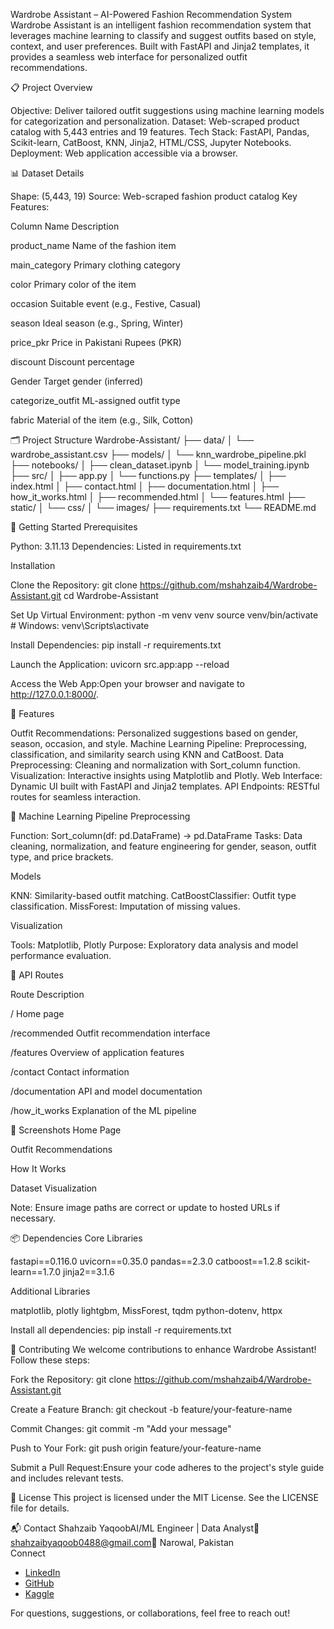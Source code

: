 Wardrobe Assistant – AI-Powered Fashion Recommendation System
Wardrobe Assistant is an intelligent fashion recommendation system that leverages machine learning to classify and suggest outfits based on style, context, and user preferences. Built with FastAPI and Jinja2 templates, it provides a seamless web interface for personalized outfit recommendations.

📋 Project Overview

Objective: Deliver tailored outfit suggestions using machine learning models for categorization and personalization.
Dataset: Web-scraped product catalog with 5,443 entries and 19 features.
Tech Stack: FastAPI, Pandas, Scikit-learn, CatBoost, KNN, Jinja2, HTML/CSS, Jupyter Notebooks.
Deployment: Web application accessible via a browser.


📊 Dataset Details

Shape: (5,443, 19)
Source: Web-scraped fashion product catalog
Key Features:


Column Name
Description



product_name
Name of the fashion item


main_category
Primary clothing category


color
Primary color of the item


occasion
Suitable event (e.g., Festive, Casual)


season
Ideal season (e.g., Spring, Winter)


price_pkr
Price in Pakistani Rupees (PKR)


discount
Discount percentage


Gender
Target gender (inferred)


categorize_outfit
ML-assigned outfit type


fabric
Material of the item (e.g., Silk, Cotton)





🗂 Project Structure
Wardrobe-Assistant/
├── data/
│   └── wardrobe_assistant.csv
├── models/
│   └── knn_wardrobe_pipeline.pkl
├── notebooks/
│   ├── clean_dataset.ipynb
│   └── model_training.ipynb
├── src/
│   ├── app.py
│   └── functions.py
├── templates/
│   ├── index.html
│   ├── contact.html
│   ├── documentation.html
│   ├── how_it_works.html
│   ├── recommended.html
│   └── features.html
├── static/
│   └── css/
│   └── images/
├── requirements.txt
└── README.md


🚀 Getting Started
Prerequisites

Python: 3.11.13
Dependencies: Listed in requirements.txt

Installation

Clone the Repository:
git clone https://github.com/mshahzaib4/Wardrobe-Assistant.git
cd Wardrobe-Assistant


Set Up Virtual Environment:
python -m venv venv
source venv/bin/activate  # Windows: venv\Scripts\activate


Install Dependencies:
pip install -r requirements.txt


Launch the Application:
uvicorn src.app:app --reload


Access the Web App:Open your browser and navigate to http://127.0.0.1:8000/.



🌟 Features

Outfit Recommendations: Personalized suggestions based on gender, season, occasion, and style.
Machine Learning Pipeline: Preprocessing, classification, and similarity search using KNN and CatBoost.
Data Preprocessing: Cleaning and normalization with Sort_column function.
Visualization: Interactive insights using Matplotlib and Plotly.
Web Interface: Dynamic UI built with FastAPI and Jinja2 templates.
API Endpoints: RESTful routes for seamless interaction.


🧠 Machine Learning Pipeline
Preprocessing

Function: Sort_column(df: pd.DataFrame) -> pd.DataFrame
Tasks: Data cleaning, normalization, and feature engineering for gender, season, outfit type, and price brackets.

Models

KNN: Similarity-based outfit matching.
CatBoostClassifier: Outfit type classification.
MissForest: Imputation of missing values.

Visualization

Tools: Matplotlib, Plotly
Purpose: Exploratory data analysis and model performance evaluation.


🔗 API Routes



Route
Description



/
Home page


/recommended
Outfit recommendation interface


/features
Overview of application features


/contact
Contact information


/documentation
API and model documentation


/how_it_works
Explanation of the ML pipeline



📸 Screenshots
Home Page

Outfit Recommendations

How It Works

Dataset Visualization

Note: Ensure image paths are correct or update to hosted URLs if necessary.

📦 Dependencies
Core Libraries

fastapi==0.116.0
uvicorn==0.35.0
pandas==2.3.0
catboost==1.2.8
scikit-learn==1.7.0
jinja2==3.1.6

Additional Libraries

matplotlib, plotly
lightgbm, MissForest, tqdm
python-dotenv, httpx

Install all dependencies:
pip install -r requirements.txt


🤝 Contributing
We welcome contributions to enhance Wardrobe Assistant! Follow these steps:

Fork the Repository:
git clone https://github.com/mshahzaib4/Wardrobe-Assistant.git


Create a Feature Branch:
git checkout -b feature/your-feature-name


Commit Changes:
git commit -m "Add your message"


Push to Your Fork:
git push origin feature/your-feature-name


Submit a Pull Request:Ensure your code adheres to the project's style guide and includes relevant tests.



📜 License
This project is licensed under the MIT License. See the LICENSE file for details.

📬 Contact
Shahzaib YaqoobAI/ML Engineer | Data Analyst📧 shahzaibyaqoob0488@gmail.com📍 Narowal, Pakistan  
Connect

- [LinkedIn](https://www.linkedin.com/in/shahzaibyaqoob/)  
- [GitHub](https://github.com/mshahzaib4)  
- [Kaggle](https://kaggle.com/shahzaibmalik44)  

For questions, suggestions, or collaborations, feel free to reach out!